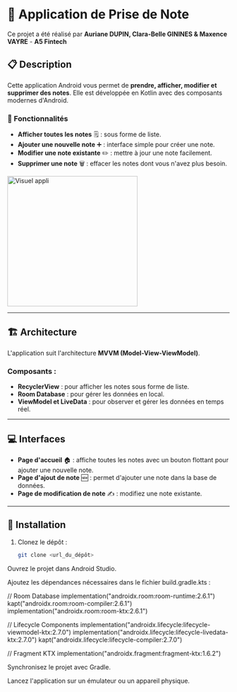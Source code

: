 # **📝 Application de Prise de Note**

Ce projet a été réalisé par **Auriane DUPIN, Clara-Belle GININES & Maxence VAYRE** - **A5 Fintech**

## **📋 Description**
Cette application Android vous permet de **prendre, afficher, modifier et supprimer des notes**. Elle est développée en Kotlin avec des composants modernes d'Android. 

### **🔑 Fonctionnalités** 



- **Afficher toutes les notes** 🗒️ : sous forme de liste.
- **Ajouter une nouvelle note** ➕ : interface simple pour créer une note.
- **Modifier une note existante** ✏️ : mettre à jour une note facilement.
- **Supprimer une note** 🗑️ : effacer les notes dont vous n'avez plus besoin.
<img width="295" alt="Visuel appli" src="https://github.com/user-attachments/assets/b3ef7804-9758-49cf-a56f-2ea8bb9371f2">

---

## **🏗️ Architecture**
L'application suit l'architecture **MVVM (Model-View-ViewModel)**.

### **Composants :**
- **RecyclerView** : pour afficher les notes sous forme de liste.
- **Room Database** : pour gérer les données en local.
- **ViewModel et LiveData** : pour observer et gérer les données en temps réel.

---

## **💻 Interfaces**
- **Page d'accueil** 🏠 : affiche toutes les notes avec un bouton flottant pour ajouter une nouvelle note.
- **Page d'ajout de note** 🆕 : permet d'ajouter une note dans la base de données.
- **Page de modification de note** ✍️ : modifiez une note existante.

---

## **🚀 Installation**

1. Clonez le dépôt :  
   ```bash
   git clone <url_du_dépôt>

Ouvrez le projet dans Android Studio.

Ajoutez les dépendances nécessaires dans le fichier build.gradle.kts :



// Room Database
implementation("androidx.room:room-runtime:2.6.1")
kapt("androidx.room:room-compiler:2.6.1")
implementation("androidx.room:room-ktx:2.6.1")

// Lifecycle Components
implementation("androidx.lifecycle:lifecycle-viewmodel-ktx:2.7.0")
implementation("androidx.lifecycle:lifecycle-livedata-ktx:2.7.0")
kapt("androidx.lifecycle:lifecycle-compiler:2.7.0")

// Fragment KTX
implementation("androidx.fragment:fragment-ktx:1.6.2")

Synchronisez le projet avec Gradle.

Lancez l'application sur un émulateur ou un appareil physique.

